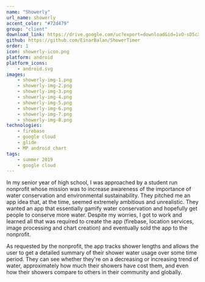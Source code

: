 ```yaml
---
name: "Showerly"
url_name: showerly
accent_color: "#72d479"
group: "client"
download_link: https://drive.google.com/uc?export=download&id=1vO-sD5cXRxBzysui65YAoPZczTqbCwTt
github: https://github.com/EinarBalan/ShowerTimer
order: 1
icon: showerly-icon.png
platform: android
platform_icons: 
    - android.svg
images: 
    - showerly-img-1.png
    - showerly-img-2.png
    - showerly-img-3.png
    - showerly-img-4.png
    - showerly-img-5.png
    - showerly-img-6.png
    - showerly-img-7.png
    - showerly-img-8.png
technologies:
    - firebase
    - google cloud
    - glide
    - MP android chart
tags:
    - summer 2019
    - google cloud
---
```


In my senior year of high school, I was approached by a student run nonprofit whose mission was to increase awareness of the importance of water conservation and environmental sustainability. They pitched me an app idea that, at the time, seemed extremely ambitious and unrealistic. They wanted an app that essentially gamify water conservation and hopefully get people to conserve more water. Despite my worries, I got to work and learned all that was required to create the app (firebase, location services, image processing and chart creation) and eventually sold the app to the nonprofit. 

As requested by the nonprofit, the app tracks shower lengths and allows the user to get a detailed summary of their shower water usage over some time period. They can see whether they're on a decreasing or increasing trend of water, approximately how much their showers have cost them, and even how their showers compare to others in their community and globally.